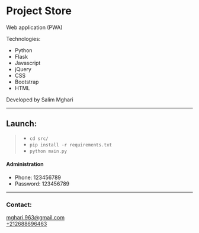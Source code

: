 # Project Store

Web application (PWA)   

Technologies:
- Python
- Flask
- Javascript
- jQuery
- CSS
- Bootstrap
- HTML

Developed by Salim Mghari 

---

## Launch:

> - `cd src/`
> - `pip install -r requirements.txt`
> - `python main.py`

#### Administration 

- Phone: 123456789
- Password: 123456789

---

### Contact:

<mghari.963@gmail.com>  
<a href="call:+212688696463">+212688696463</a>
